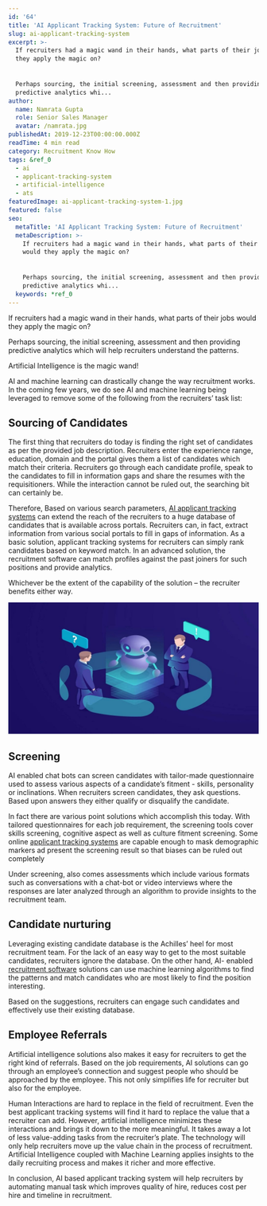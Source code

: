 ```yaml
---
id: '64'
title: 'AI Applicant Tracking System: Future of Recruitment'
slug: ai-applicant-tracking-system
excerpt: >-
  If recruiters had a magic wand in their hands, what parts of their jobs would
  they apply the magic on?


  Perhaps sourcing, the initial screening, assessment and then providing
  predictive analytics whi...
author:
  name: Namrata Gupta
  role: Senior Sales Manager
  avatar: /namrata.jpg
publishedAt: 2019-12-23T00:00:00.000Z
readTime: 4 min read
category: Recruitment Know How
tags: &ref_0
  - ai
  - applicant-tracking-system
  - artificial-intelligence
  - ats
featuredImage: ai-applicant-tracking-system-1.jpg
featured: false
seo:
  metaTitle: 'AI Applicant Tracking System: Future of Recruitment'
  metaDescription: >-
    If recruiters had a magic wand in their hands, what parts of their jobs
    would they apply the magic on?


    Perhaps sourcing, the initial screening, assessment and then providing
    predictive analytics whi...
  keywords: *ref_0
---
```


If recruiters had a magic wand in their hands, what parts of their jobs would they apply the magic on?

Perhaps sourcing, the initial screening, assessment and then providing predictive analytics which will help recruiters understand the patterns.

Artificial Intelligence is the magic wand!

AI and machine learning can drastically change the way recruitment works. In the coming few years, we do see AI and machine learning being leveraged to remove some of the following from the recruiters’ task list:

<!--more-->

## Sourcing of Candidates

The first thing that recruiters do today is finding the right set of candidates as per the provided job description. Recruiters enter the experience range, education, domain and the portal gives them a list of candidates which match their criteria. Recruiters go through each candidate profile, speak to the candidates to fill in information gaps and share the resumes with the requisitioners. While the interaction cannot be ruled out, the searching bit can certainly be.

Therefore, Based on various search parameters, [AI applicant tracking systems](https://www.thetalentpool.ai/blogs/does-your-applicant-tracking-software-have-these-features) can extend the reach of the recruiters to a huge database of candidates that is available across portals. Recruiters can, in fact, extract information from various social portals to fill in gaps of information. As a basic solution, applicant tracking systems for recruiters can simply rank candidates based on keyword match. In an advanced solution, the recruitment software can match profiles against the past joiners for such positions and provide analytics.

Whichever be the extent of the capability of the solution – the recruiter benefits either way.

![ai-applicant-tracking-system](images/ai-applicant-tracking-system-1-1024x536.jpg)

## Screening

AI enabled chat bots can screen candidates with tailor-made questionnaire used to assess various aspects of a candidate’s fitment - skills, personality or inclinations. When recruiters screen candidates, they ask questions. Based upon answers they either qualify or disqualify the candidate.

In fact there are various point solutions which accomplish this today. With tailored questionnaires for each job requirement, the screening tools cover skills screening, cognitive aspect as well as culture fitment screening. Some online [applicant tracking systems](https://en.wikipedia.org/wiki/Applicant_tracking_system) are capable enough to mask demographic markers ad present the screening result so that biases can be ruled out completely

Under screening, also comes assessments which include various formats such as conversations with a chat-bot or video interviews where the responses are later analyzed through an algorithm to provide insights to the recruitment team.

## Candidate nurturing

Leveraging existing candidate database is the Achilles’ heel for most recruitment team. For the lack of an easy way to get to the most suitable candidates, recruiters ignore the database. On the other hand, AI- enabled [recruitment software](https://www.thetalentpool.ai/cloud-recruitment-software) solutions can use machine learning algorithms to find the patterns and match candidates who are most likely to find the position interesting.

Based on the suggestions, recruiters can engage such candidates and effectively use their existing database.

## Employee Referrals

Artificial intelligence solutions also makes it easy for recruiters to get the right kind of referrals. Based on the job requirements, AI solutions can go through an employee’s connection and suggest people who should be approached by the employee. This not only simplifies life for recruiter but also for the employee.

Human Interactions are hard to replace in the field of recruitment. Even the best applicant tracking systems will find it hard to replace the value that a recruiter can add. However, artificial intelligence minimizes these interactions and brings it down to the more meaningful. It takes away a lot of less value-adding tasks from the recruiter’s plate. The technology will only help recruiters move up the value chain in the process of recruitment. Artificial Intelligence coupled with Machine Learning applies insights to the daily recruiting process and makes it richer and more effective.

In conclusion, AI based applicant tracking system will help recruiters by automating manual task which improves quality of hire, reduces cost per hire and timeline in recruitment.
